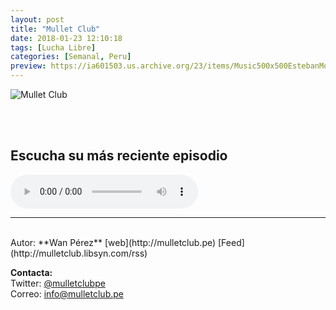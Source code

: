 ```yaml
---
layout: post
title: "Mullet Club"
date: 2018-01-23 12:10:18
tags: [Lucha Libre]
categories: [Semanal, Peru]
preview: https://ia601503.us.archive.org/23/items/Music500x500EstebanMontoya/MulletClub300.jpg
---
```


![Mullet Club](https://ia601503.us.archive.org/23/items/Music500x500EstebanMontoya/MulletClub500.jpg)

<br/>
<br/>

## Escucha su más reciente episodio

<!--reproductor-feed=http://mulletclub.libsyn.com/rss-->
<!--reproductor-start-->
<audio id="audio" preload="auto" controls="" src="http://traffic.libsyn.com/mulletclub/RDC024.mp3?dest-id=439256"></audio>
<!--reproductor-end-->



_ _ _
<br>
Autor: **Wan Pérez**  
[web](http://mulletclub.pe)  
[Feed](http://mulletclub.libsyn.com/rss)  




**Contacta:**  
Twitter: [@mulletclubpe](https://twitter.com/mulletclubpe)  
Correo: [info@mulletclub.pe](mailto:info@mulletclub.pe)  
